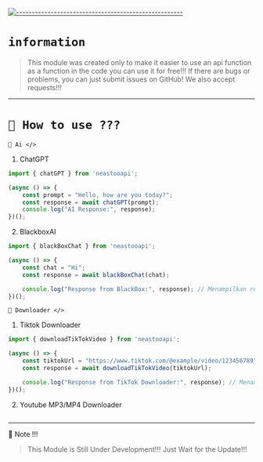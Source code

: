 [![-----------------------------------------------------](https://raw.githubusercontent.com/andreasbm/readme/master/assets/lines/colored.png)](#table-of-contents)

# `information`
> This module was created only to make it easier to use an api function as a function in the code
> you can use it for free!!!
> If there are bugs or problems, you can just submit issues on GitHub! We also accept requests!!!   

---------

# `📍 How to use ???`

`📌 Ai </>`

1. ChatGPT
```js
import { chatGPT } from 'neastooapi';

(async () => {
    const prompt = "Hello, how are you today?";
    const response = await chatGPT(prompt);
    console.log("AI Response:", response);
})();
```

2. BlackboxAI
```js
import { blackBoxChat } from 'neastooapi';

(async () => {
    const chat = "Hi";
    const response = await blackBoxChat(chat);

    console.log("Response from BlackBox:", response); // Menampilkan respons di log terminal
})();
```

`📌 Downloader </>`

1. Tiktok Downloader
```js
import { downloadTikTokVideo } from 'neastooapi';

(async () => {
    const tiktokUrl = "https://www.tiktok.com/@example/video/123456789"; // Ganti dengan URL TikTok asli
    const response = await downloadTikTokVideo(tiktokUrl);

    console.log("Response from TikTok Downloader:", response); // Menampilkan respons di log terminal
})();
```

2. Youtube MP3/MP4 Downloader
```js
```

---------

🛑 Note !!!
> This Module is Still Under Development!!! Just Wait for the Update!!! 
